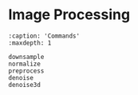 # Image Processing

```{toctree}
:caption: 'Commands'
:maxdepth: 1

downsample
normalize
preprocess
denoise
denoise3d
```